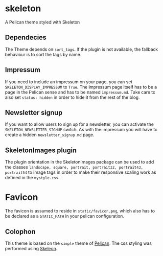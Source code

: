 # skeleton
A Pelican theme styled with Skeleton

## Dependecies

The Theme depends on ``sort_tags``. If the plugin is not available, the
fallback behaviour is to sort the tags by name.

## Impressum

If you need to include an impressum on your page, you can set
``SKELETON_DISPLAY_IMPRESSUM`` to ``True``. The impressum page itself has to be a page
in the Pelican sense and has to be named ``impressum.md``. Take care to also
set ``status: hidden`` in order to hide it from the rest of the blog.

## Newsletter signup

If you want to allow users to sign up for a newsletter, you can activate the
``SKELETON_NEWSLETTER_SIGNUP`` switch. As with the impressum you will have to
create a hidden ``newsletter_signup.md`` page.

## SkeletonImages plugin

The plugin orientation in the SkeletonImages package can be used to add the
classes `landscape, square, portrait, portrait32, portrait43, portrait54` to
image tags in order to make their responsive scaling work as defined in the
`mystyle.css`.

# Favicon

The favicon is assumed to reside in ``static/favicon.png``, which also has to
be declared as a ``STATIC_PATH`` in your pelican configuration.

## Colophon
This theme is based on the `simple` theme of
[Pelican](https://github.com/getpelican/pelican). The css styling was performed
using [Skeleon](https://github.com/dhg/Skeleton).
